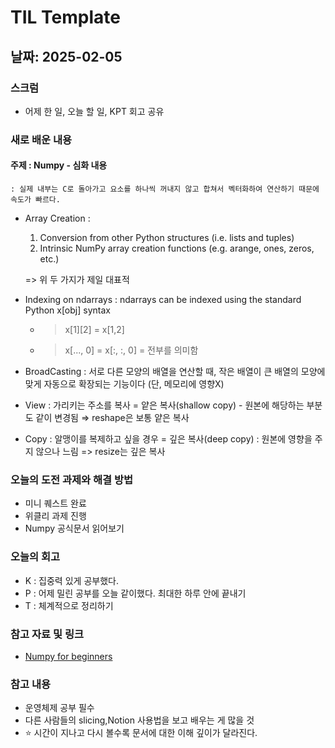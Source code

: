# TIL Template

## 날짜: 2025-02-05

### 스크럼
- 어제 한 일, 오늘 할 일, KPT 회고 공유

### 새로 배운 내용
#### 주제 : Numpy  - 심화 내용
    : 실제 내부는 C로 돌아가고 요소를 하나씩 꺼내지 않고 합쳐서 벡터화하여 연산하기 때문에 속도가 빠르다.
- Array Creation : 
    1. Conversion from other Python structures (i.e. lists and tuples)
    2. Intrinsic NumPy array creation functions (e.g. arange, ones, zeros, etc.)
    
    => 위 두 가지가 제일 대표적
- Indexing on ndarrays : ndarrays can be indexed using the standard Python x[obj] syntax
    - > x[1][2] = x[1,2] 
    - > x[..., 0] = x[:, :, 0] = 전부를 의미함
- BroadCasting : 서로 다른 모양의 배열을 연산할 때, 작은 배열이 큰 배열의 모양에 맞게 자동으로 확장되는 기능이다 (단, 메모리에 영향X)
- View : 가리키는 주소를 복사 = 얕은 복사(shallow copy) - 원본에 해당하는 부분도 같이 변경됨  ⇒ reshape은 보통 얕은 복사
- Copy : 알맹이를 복제하고 싶을 경우 = 깊은 복사(deep copy) : 원본에 영향을 주지 않으나 느림 => resize는 깊은 복사
  
### 오늘의 도전 과제와 해결 방법
- 미니 퀘스트 완료
- 위클리 과제 진행
- Numpy 공식문서 읽어보기

### 오늘의 회고
- K : 집중력 있게 공부했다.
- P : 어제 밀린 공부를 오늘 같이했다. 최대한 하루 안에 끝내기
- T : 체계적으로 정리하기

### 참고 자료 및 링크
- [Numpy for beginners](https://numpy.org/doc/stable/user/absolute_beginners.html)

### 참고 내용
- 운영체제 공부 필수
- 다른 사람들의 slicing,Notion 사용법을 보고 배우는 게 많을 것
- ⭐️ 시간이 지나고 다시 볼수록 문서에 대한 이해 깊이가 달라진다.
